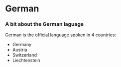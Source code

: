 <h1>German</h1>
<h3>A bit about the German laguage</h3>

<p>German is the official language spoken in 4 countries:</p>
<ul>
  <li>Germany</li>
  <li>Austria</li>
  <li>Switzerland</li>
  <li>Liechtenstein
</ul>
